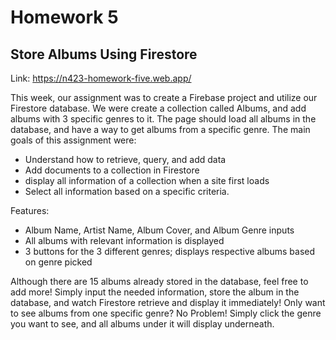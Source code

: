 # Homework 5
## Store Albums Using Firestore

Link: https://n423-homework-five.web.app/ 

This week, our assignment was to create a Firebase project and utilize our Firestore database. We were create a collection called Albums, and add albums with 3 specific genres to it. The page should load all albums in the database, and have a way to get albums from a specific genre.
The main goals of this assignment were: 
- Understand how to retrieve, query, and add data
- Add documents to a collection in Firestore
- display all information of a collection when a site first loads
- Select all information based on a specific criteria.

Features:
- Album Name, Artist Name, Album Cover, and Album Genre inputs
- All albums with relevant information is displayed
- 3 buttons for the 3 different genres; displays respective albums based on genre picked

Although there are 15 albums already stored in the database, feel free to add more! Simply input the needed information, store the album in the database, and watch Firestore retrieve and display it immediately! Only want to see albums from one specific genre? No Problem! Simply click the genre you want to see, and all albums under it will display underneath. 

